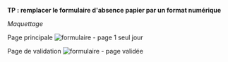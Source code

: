 **TP : remplacer le formulaire d'absence papier par un format numérique**

_Maquettage_

Page principale
![formulaire - page 1 seul jour](https://github.com/s-bbt/formulaire-absence/assets/141212145/af5c1310-e908-4537-bc75-57b94e61b06e)

Page de validation
![formulaire - page validée](https://github.com/s-bbt/formulaire-absence/assets/141212145/56abf900-b37b-4763-9f9a-cf2cd899bfde)
